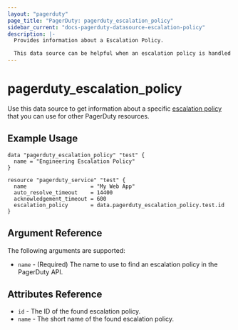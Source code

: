 ```yaml
---
layout: "pagerduty"
page_title: "PagerDuty: pagerduty_escalation_policy"
sidebar_current: "docs-pagerduty-datasource-escalation-policy"
description: |-
  Provides information about a Escalation Policy.

  This data source can be helpful when an escalation policy is handled outside Terraform, but you still want to reference it in other resources.
---
```


# pagerduty\_escalation_policy

Use this data source to get information about a specific [escalation policy][1] that you can use for other PagerDuty resources.

## Example Usage

```hcl
data "pagerduty_escalation_policy" "test" {
  name = "Engineering Escalation Policy"
}

resource "pagerduty_service" "test" {
  name                    = "My Web App"
  auto_resolve_timeout    = 14400
  acknowledgement_timeout = 600
  escalation_policy       = data.pagerduty_escalation_policy.test.id
}
```

## Argument Reference

The following arguments are supported:

* `name` - (Required) The name to use to find an escalation policy in the PagerDuty API.

## Attributes Reference
* `id` - The ID of the found escalation policy.
* `name` - The short name of the found escalation policy.

[1]: https://developer.pagerduty.com/api-reference/b3A6Mjc0ODEyNA-list-escalation-policies
